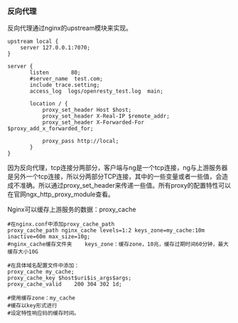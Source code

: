 ### 反向代理
反向代理通过nginx的upstream模块来实现。
```
upstream local {
    server 127.0.0.1:7070;
}

server {
       listen       80;
       #server_name  test.com;
       include trace.setting;
       access_log  logs/openresty_test.log  main;

       location / {
           proxy_set_header Host $host;
           proxy_set_header X-Real-IP $remote_addr;
           proxy_set_header X-Forwarded-For $proxy_add_x_forwarded_for;

           proxy_pass http://local;
       }
}
```
因为反向代理，tcp连接分两部分，客户端与ng是一个tcp连接，ng与上游服务器是另外一个tcp连接，所以分两部分TCP连接，其中的一些变量或者一些值，会造成不准确。所以通过proxy_set_header来传递一些值。所有proxy的配置特性可以在官网ngx_http_proxy_module查看。

Nginx可以缓存上游服务的数据：proxy_cache

```
#在nginx.conf中添加proxy_cache_path
proxy_cache_path nginx_cache levels=1:2 keys_zone=my_cache:10m inactive=60m max_size=10g;
#nginx_cache缓存文件夹    keys_zone：缓存zone，10兆，缓存过期时间60分钟，最大缓存大小10G

#在具体域名配置文件中添加：
proxy_cache my_cache;
proxy_cache_key $host$uri$is_args$args;
proxy_cache_valid    200 304 302 1d;

#使用缓存zone：my_cache
#缓存以key形式进行
#设定特性响应码的缓存时间。
```